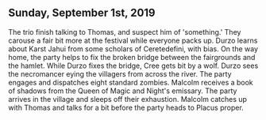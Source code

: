 ## Sunday, September 1st, 2019
The trio finish talking to Thomas, and suspect him of 'something.'
They carouse a fair bit more at the festival while everyone packs up.
Durzo learns about Karst Jahui from some scholars of Ceretedefini, with bias.
On the way home, the party helps to fix the broken bridge between the fairgrounds and the hamlet.
While Durzo fixes the bridge, Cree gets bit by a wolf.
Durzo sees the necromancer eying the villagers from across the river.
The party engages and dispatches eight standard zombies.
Malcolm receives a book of shadows from the Queen of Magic and Night's emissary.
The party arrives in the village and sleeps off their exhaustion. 
Malcolm catches up with Thomas and talks for a bit before the party heads to Placus proper.
